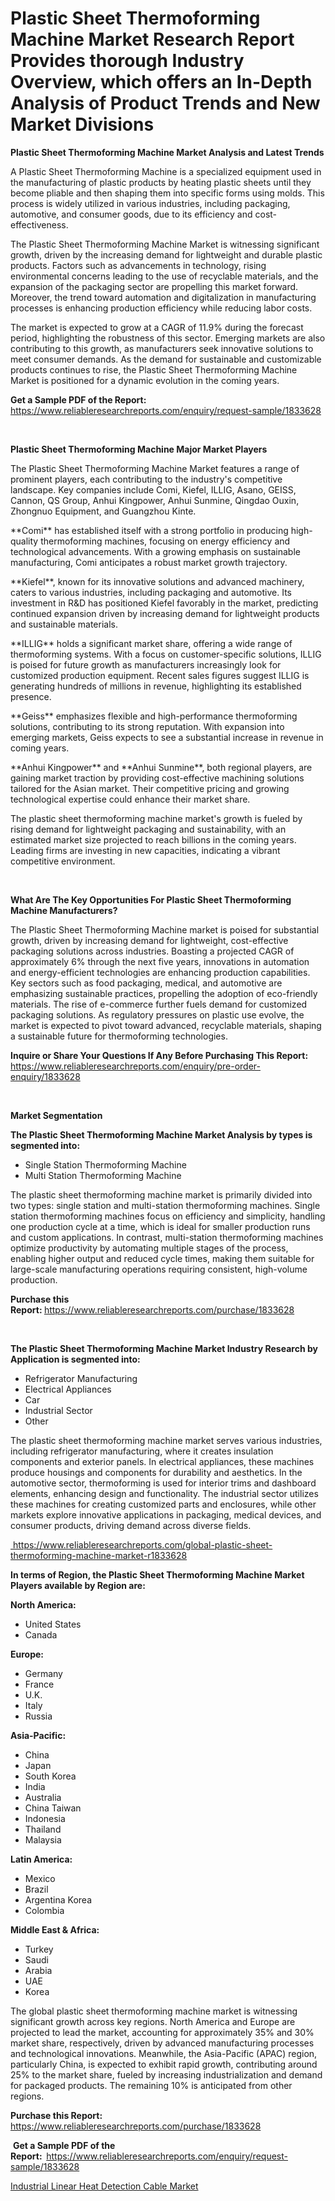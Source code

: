 <p><h1>Plastic Sheet Thermoforming Machine Market Research Report Provides thorough Industry Overview, which offers an In-Depth Analysis of Product Trends and New Market Divisions</h1></p><p><strong>Plastic Sheet Thermoforming Machine Market Analysis and Latest Trends</strong></p>
<p><p>A Plastic Sheet Thermoforming Machine is a specialized equipment used in the manufacturing of plastic products by heating plastic sheets until they become pliable and then shaping them into specific forms using molds. This process is widely utilized in various industries, including packaging, automotive, and consumer goods, due to its efficiency and cost-effectiveness.</p><p>The Plastic Sheet Thermoforming Machine Market is witnessing significant growth, driven by the increasing demand for lightweight and durable plastic products. Factors such as advancements in technology, rising environmental concerns leading to the use of recyclable materials, and the expansion of the packaging sector are propelling this market forward. Moreover, the trend toward automation and digitalization in manufacturing processes is enhancing production efficiency while reducing labor costs.</p><p>The market is expected to grow at a CAGR of 11.9% during the forecast period, highlighting the robustness of this sector. Emerging markets are also contributing to this growth, as manufacturers seek innovative solutions to meet consumer demands. As the demand for sustainable and customizable products continues to rise, the Plastic Sheet Thermoforming Machine Market is positioned for a dynamic evolution in the coming years.</p></p>
<p><strong>Get a Sample PDF of the Report:&nbsp;</strong> <a href="https://www.reliableresearchreports.com/enquiry/request-sample/1833628?utm_campaign=2009&utm_medium=2&utm_source=Github&utm_content=ia&utm_term=01012025&utm_id=plastic-sheet-thermoforming-machine">https://www.reliableresearchreports.com/enquiry/request-sample/1833628</a></p>
<p>&nbsp;</p>
<p><strong>Plastic Sheet Thermoforming Machine Major Market Players</strong></p>
<p><p>The Plastic Sheet Thermoforming Machine Market features a range of prominent players, each contributing to the industry's competitive landscape. Key companies include Comi, Kiefel, ILLIG, Asano, GEISS, Cannon, QS Group, Anhui Kingpower, Anhui Sunmine, Qingdao Ouxin, Zhongnuo Equipment, and Guangzhou Kinte.</p><p>**Comi** has established itself with a strong portfolio in producing high-quality thermoforming machines, focusing on energy efficiency and technological advancements. With a growing emphasis on sustainable manufacturing, Comi anticipates a robust market growth trajectory.</p><p>**Kiefel**, known for its innovative solutions and advanced machinery, caters to various industries, including packaging and automotive. Its investment in R&D has positioned Kiefel favorably in the market, predicting continued expansion driven by increasing demand for lightweight products and sustainable materials.</p><p>**ILLIG** holds a significant market share, offering a wide range of thermoforming systems. With a focus on customer-specific solutions, ILLIG is poised for future growth as manufacturers increasingly look for customized production equipment. Recent sales figures suggest ILLIG is generating hundreds of millions in revenue, highlighting its established presence.</p><p>**Geiss** emphasizes flexible and high-performance thermoforming solutions, contributing to its strong reputation. With expansion into emerging markets, Geiss expects to see a substantial increase in revenue in coming years.</p><p>**Anhui Kingpower** and **Anhui Sunmine**, both regional players, are gaining market traction by providing cost-effective machining solutions tailored for the Asian market. Their competitive pricing and growing technological expertise could enhance their market share.</p><p>The plastic sheet thermoforming machine market's growth is fueled by rising demand for lightweight packaging and sustainability, with an estimated market size projected to reach billions in the coming years. Leading firms are investing in new capacities, indicating a vibrant competitive environment.</p></p>
<p>&nbsp;</p>
<p><strong>What Are The Key Opportunities For Plastic Sheet Thermoforming Machine Manufacturers?</strong></p>
<p><p>The Plastic Sheet Thermoforming Machine market is poised for substantial growth, driven by increasing demand for lightweight, cost-effective packaging solutions across industries. Boasting a projected CAGR of approximately 6% through the next five years, innovations in automation and energy-efficient technologies are enhancing production capabilities. Key sectors such as food packaging, medical, and automotive are emphasizing sustainable practices, propelling the adoption of eco-friendly materials. The rise of e-commerce further fuels demand for customized packaging solutions. As regulatory pressures on plastic use evolve, the market is expected to pivot toward advanced, recyclable materials, shaping a sustainable future for thermoforming technologies.</p></p>
<p><strong>Inquire or Share Your Questions If Any Before Purchasing This Report:</strong> <a href="https://www.reliableresearchreports.com/enquiry/pre-order-enquiry/1833628?utm_campaign=2009&utm_medium=2&utm_source=Github&utm_content=ia&utm_term=01012025&utm_id=plastic-sheet-thermoforming-machine">https://www.reliableresearchreports.com/enquiry/pre-order-enquiry/1833628</a></p>
<p>&nbsp;</p>
<p><strong>Market Segmentation</strong></p>
<p><strong>The Plastic Sheet Thermoforming Machine Market Analysis by types is segmented into:</strong></p>
<p><ul><li>Single Station Thermoforming Machine</li><li>Multi Station Thermoforming Machine</li></ul></p>
<p><p>The plastic sheet thermoforming machine market is primarily divided into two types: single station and multi-station thermoforming machines. Single station thermoforming machines focus on efficiency and simplicity, handling one production cycle at a time, which is ideal for smaller production runs and custom applications. In contrast, multi-station thermoforming machines optimize productivity by automating multiple stages of the process, enabling higher output and reduced cycle times, making them suitable for large-scale manufacturing operations requiring consistent, high-volume production.</p></p>
<p><strong>Purchase this Report:&nbsp;</strong><a href="https://www.reliableresearchreports.com/purchase/1833628?utm_campaign=2009&utm_medium=2&utm_source=Github&utm_content=ia&utm_term=01012025&utm_id=plastic-sheet-thermoforming-machine">https://www.reliableresearchreports.com/purchase/1833628</a></p>
<p>&nbsp;</p>
<p><strong>The Plastic Sheet Thermoforming Machine Market Industry Research by Application is segmented into:</strong></p>
<p><ul><li>Refrigerator Manufacturing</li><li>Electrical Appliances</li><li>Car</li><li>Industrial Sector</li><li>Other</li></ul></p>
<p><p>The plastic sheet thermoforming machine market serves various industries, including refrigerator manufacturing, where it creates insulation components and exterior panels. In electrical appliances, these machines produce housings and components for durability and aesthetics. In the automotive sector, thermoforming is used for interior trims and dashboard elements, enhancing design and functionality. The industrial sector utilizes these machines for creating customized parts and enclosures, while other markets explore innovative applications in packaging, medical devices, and consumer products, driving demand across diverse fields.</p></p>
<p><a href="https://www.reliableresearchreports.com/global-plastic-sheet-thermoforming-machine-market-r1833628?utm_campaign=2009&utm_medium=2&utm_source=Github&utm_content=ia&utm_term=01012025&utm_id=plastic-sheet-thermoforming-machine">&nbsp;https://www.reliableresearchreports.com/global-plastic-sheet-thermoforming-machine-market-r1833628</a></p>
<p><strong>In terms of Region, the Plastic Sheet Thermoforming Machine Market Players available by Region are:</strong></p>
<p>
    <p> <strong> North America: </strong>
        <ul>
            <li>United States</li>
            <li>Canada</li>
        </ul>
        </p> 
    <p> <strong> Europe: </strong>
        <ul>
            <li>Germany</li>
            <li>France</li>
            <li>U.K.</li>
            <li>Italy</li>
            <li>Russia</li>
        </ul>
        </p> 
    <p> <strong> Asia-Pacific: </strong>
        <ul>
            <li>China</li>
            <li>Japan</li>
            <li>South Korea</li>
            <li>India</li>
            <li>Australia</li>
            <li>China Taiwan</li>
            <li>Indonesia</li>
            <li>Thailand</li>
            <li>Malaysia</li>
        </ul>
        </p> 
    <p> <strong> Latin America: </strong>
        <ul>
            <li>Mexico</li>
            <li>Brazil</li>
            <li>Argentina Korea</li>
            <li>Colombia</li>
        </ul>
        </p> 
    <p> <strong> Middle East & Africa: </strong>
        <ul>
            <li>Turkey</li>
            <li>Saudi</li>
            <li>Arabia</li>
            <li>UAE</li>
            <li>Korea</li>
        </ul>
    </p>
    </p>
<p><p>The global plastic sheet thermoforming machine market is witnessing significant growth across key regions. North America and Europe are projected to lead the market, accounting for approximately 35% and 30% market share, respectively, driven by advanced manufacturing processes and technological innovations. Meanwhile, the Asia-Pacific (APAC) region, particularly China, is expected to exhibit rapid growth, contributing around 25% to the market share, fueled by increasing industrialization and demand for packaged products. The remaining 10% is anticipated from other regions.</p></p>
<p><strong>Purchase this Report: </strong><a href="https://www.reliableresearchreports.com/purchase/1833628?utm_campaign=2009&utm_medium=2&utm_source=Github&utm_content=ia&utm_term=01012025&utm_id=plastic-sheet-thermoforming-machine">https://www.reliableresearchreports.com/purchase/1833628</a></p>
<p>&nbsp;<strong>Get a Sample PDF of the Report:&nbsp;&nbsp;</strong><a href="https://www.reliableresearchreports.com/enquiry/request-sample/1833628?utm_campaign=2009&utm_medium=2&utm_source=Github&utm_content=ia&utm_term=01012025&utm_id=plastic-sheet-thermoforming-machine">https://www.reliableresearchreports.com/enquiry/request-sample/1833628</a></p>
<p><strong></strong></p>
<p><p><a href="https://github.com/hgf64gh/Market-Research-Report-List-1/blob/main/industrial-linear-heat-detection-cable-market.md?utm_campaign=2009&utm_medium=2&utm_source=Github&utm_content=ia&utm_term=01012025&utm_id=plastic-sheet-thermoforming-machine">Industrial Linear Heat Detection Cable Market</a></p></p>